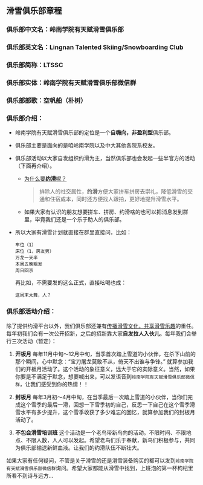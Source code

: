 ## 滑雪俱乐部章程

### 俱乐部中文名：岭南学院有天赋滑雪俱乐部   
### 俱乐部英文名：Lingnan Talented Skiing/Snowboarding Club

### 俱乐部简称：LTSSC

### 俱乐部实体：岭南学院有天赋滑雪俱乐部微信群
### 俱乐部部歌：空帆船（朴树）
### 俱乐部介绍：
* 岭南学院有天赋滑雪俱乐部的定位是一个**自嗨向，非盈利型**俱乐部。

* 俱乐部主要是面向的是咱岭南学院以及中大其他各院系校友。

* 俱乐部活动以大家自发组织约滑为主，当然俱乐部也会发起一些半官方的活动（下面再介绍）。
  * <u>为什么要**约滑**呢？</u>

    > 排除人的社交属性，**约滑**方便大家拼车拼房去崇礼，降低滑雪的交通和住宿成本，同时还方便找人跟拍，更好地提升滑雪水平。
  * 如果大家有认识的朋友想要拼车、拼房、约滑啥的也可以把消息发到群里，毕竟我们还是一个乐于助人的俱乐部。

* 所以大家有滑雪计划就直接在群里直接问，比如：
    ```
    车位（1）
    床位（1，房友男）
    万龙一天半
    本周五晚粗发
    周日回京
    ```
    
    再比如，不需要发的这么正式，直接吆喝也成：
    ```
    这周末太舞，人？
    ```
    
### 俱乐部活动介绍：
除了提供约滑平台以外，我们俱乐部还兼有<u>传播滑雪文化，共享滑雪乐趣</u>的重任。每年初我们会有一次公开招新，之后的招新靠大家**自发拉人入伙儿**。每年我们会举行三次活动（暂定）：
1. **开板月**
	每年11月中旬～12月中旬，当季首次踏上雪道的小伙伴，在杀下山前的那个瞬间，心中默念：
	​					“宝刀屠龙莫敢不从，倚天不出谁与争锋。”
  就算参加我们的开板月活动了。这个活动的象征意义，远大于它的实际意义。当然，如果你要是不满足于默念，想要喊出来，可以发语音到`岭南学院有天赋滑雪俱乐部微信群`，让我们感受到你的热情！！

1. **封板月**
  每年3月初～4月中旬，在当季最后一次踏上雪道的小伙伴，当你们完成这个雪季的最后一滑，回想一下雪季初的自己，反思一下自己在这个雪季滑雪水平有多少提升，这个雪季收获了多少难忘的回忆，就算参加我们的封板月活动了。

1. **不包会滑雪培训班**
  这个活动是一个老鸟带新鸟向的活动。不限时间、不限地点、不限人数，人人可以发起。希望老鸟们乐于奉献，新鸟们积极参与，共同为俱乐部输送新鲜血液。让我们的约滑队伍不断壮大。

如果大家有任何疑问，不管是关于滑雪的还是滑雪装备购买的都可以发到`岭南学院有天赋滑雪俱乐部微信群`询问。希望大家都能从滑雪中找到，上班泡的第一杯枸杞里所看不到诗与远方...
